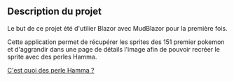 ## Description du projet

Le but de ce projet été d'utilier Blazor avec MudBlazor pour la première fois.

Cette application permet de récupérer les sprites des 151 premier pokemon et d'aggrandir dans une page de détails l'image afin de pouvoir recréer le sprite avec des perles Hamma.

[C'est quoi des perle Hamma ?](https://www.hama.dk/fr/)